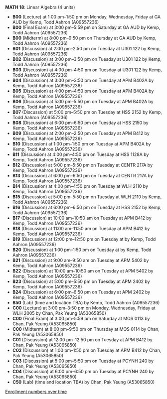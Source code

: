 **MATH 18**: Linear Algebra (4 units)

- **B00** (Lecture) at 1:00 pm–1:50 pm on Monday, Wednesday, Friday at GA AUD by Kemp, Todd Aahron (A09557236)
- **B00** (Final Exam) at 3:00 pm–5:59 pm on Saturday at GA AUD by Kemp, Todd Aahron (A09557236)
- **B00** (Midterm) at 8:00 pm–9:50 pm on Thursday at GA AUD by Kemp, Todd Aahron (A09557236)
- **B01** (Discussion) at 2:00 pm–2:50 pm on Tuesday at U301 122 by Kemp, Todd Aahron (A09557236)
- **B02** (Discussion) at 3:00 pm–3:50 pm on Tuesday at U301 122 by Kemp, Todd Aahron (A09557236)
- **B03** (Discussion) at 4:00 pm–4:50 pm on Tuesday at U301 122 by Kemp, Todd Aahron (A09557236)
- **B04** (Discussion) at 3:00 pm–3:50 pm on Tuesday at APM B402A by Kemp, Todd Aahron (A09557236)
- **B05** (Discussion) at 4:00 pm–4:50 pm on Tuesday at APM B402A by Kemp, Todd Aahron (A09557236)
- **B06** (Discussion) at 5:00 pm–5:50 pm on Tuesday at APM B402A by Kemp, Todd Aahron (A09557236)
- **B07** (Discussion) at 5:00 pm–5:50 pm on Tuesday at HSS 2152 by Kemp, Todd Aahron (A09557236)
- **B08** (Discussion) at 6:00 pm–6:50 pm on Tuesday at HSS 2150 by Kemp, Todd Aahron (A09557236)
- **B09** (Discussion) at 2:00 pm–2:50 pm on Tuesday at APM B412 by Kemp, Todd Aahron (A09557236)
- **B10** (Discussion) at 1:00 pm–1:50 pm on Tuesday at APM B402A by Kemp, Todd Aahron (A09557236)
- **B11** (Discussion) at 4:00 pm–4:50 pm on Tuesday at HSS 1128A by Kemp, Todd Aahron (A09557236)
- **B12** (Discussion) at 5:00 pm–5:50 pm on Tuesday at CENTR 217A by Kemp, Todd Aahron (A09557236)
- **B13** (Discussion) at 6:00 pm–6:50 pm on Tuesday at CENTR 217A by Kemp, Todd Aahron (A09557236)
- **B14** (Discussion) at 4:00 pm–4:50 pm on Tuesday at WLH 2110 by Kemp, Todd Aahron (A09557236)
- **B15** (Discussion) at 5:00 pm–5:50 pm on Tuesday at WLH 2110 by Kemp, Todd Aahron (A09557236)
- **B16** (Discussion) at 6:00 pm–6:50 pm on Tuesday at HSS 2152 by Kemp, Todd Aahron (A09557236)
- **B17** (Discussion) at 10:00 am–10:50 am on Tuesday at APM B412 by Kemp, Todd Aahron (A09557236)
- **B18** (Discussion) at 11:00 am–11:50 am on Tuesday at APM B412 by Kemp, Todd Aahron (A09557236)
- **B19** (Discussion) at 12:00 pm–12:50 pm on Tuesday at   by Kemp, Todd Aahron (A09557236)
- **B20** (Discussion) at 1:00 pm–1:50 pm on Tuesday at   by Kemp, Todd Aahron (A09557236)
- **B21** (Discussion) at 9:00 am–9:50 am on Tuesday at APM 5402 by Kemp, Todd Aahron (A09557236)
- **B22** (Discussion) at 10:00 am–10:50 am on Tuesday at APM 5402 by Kemp, Todd Aahron (A09557236)
- **B23** (Discussion) at 5:00 pm–5:50 pm on Tuesday at APM 2402 by Kemp, Todd Aahron (A09557236)
- **B24** (Discussion) at 6:00 pm–6:50 pm on Tuesday at APM 2402 by Kemp, Todd Aahron (A09557236)
- **B50** (Lab) (time and location TBA) by Kemp, Todd Aahron (A09557236)
- **C00** (Lecture) at 3:00 pm–3:50 pm on Monday, Wednesday, Friday at WLH 2005 by Chan, Pak Yeung (A53065850)
- **C00** (Final Exam) at 3:00 pm–5:59 pm on Saturday at MOS 0113 by Chan, Pak Yeung (A53065850)
- **C00** (Midterm) at 8:00 pm–9:50 pm on Thursday at MOS 0114 by Chan, Pak Yeung (A53065850)
- **C01** (Discussion) at 12:00 pm–12:50 pm on Tuesday at APM B412 by Chan, Pak Yeung (A53065850)
- **C02** (Discussion) at 1:00 pm–1:50 pm on Tuesday at APM B412 by Chan, Pak Yeung (A53065850)
- **C03** (Discussion) at 5:00 pm–5:50 pm on Tuesday at PCYNH 240 by Chan, Pak Yeung (A53065850)
- **C04** (Discussion) at 6:00 pm–6:50 pm on Tuesday at PCYNH 240 by Chan, Pak Yeung (A53065850)
- **C50** (Lab) (time and location TBA) by Chan, Pak Yeung (A53065850)

[Enrollment numbers over time](./MATH18.tsv)
